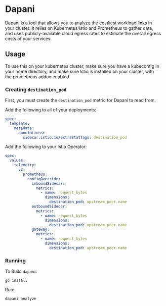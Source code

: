# Dapani

Dapani is a tool that allows you to analyze the costliest workload links in your cluster. It relies on Kubernetes/Istio and Prometheus to gather
data, and uses publicly-available cloud egress rates to estimate the overall egress costs of your services.

## Usage

To use this on your kubernetes cluster, make sure you have a kubeconfig in your home directory, and make sure Istio is installed on your cluster, with the prometheus addon enabled.

### Creating `destination_pod`

First, you must create the `destination_pod` metric for Dapani to read from.

Add the following to all of your deployments:

```yaml
spec:
  template:
    metadata:
      annotations:
        sidecar.istio.io/extraStatTags: destination_pod
```

Add the following to your Istio Operator:

```yaml
spec:
  values:
    telemetry:
      v2:
        prometheus:
          configOverride:
            inboundSidecar:
              metrics:
                - name: request_bytes
                  dimensions:
                    destination_pod: upstream_peer.name
            outboundSidecar:
              metrics:
                - name: request_bytes
                  dimensions:
                    destination_pod: upstream_peer.name
            gateway:
              metrics:
                - name: request_bytes
                  dimensions:
                    destination_pod: upstream_peer.name
```


### Running

To Build `dapani`:

```
go install
```

Run:

```
dapani analyze
```


